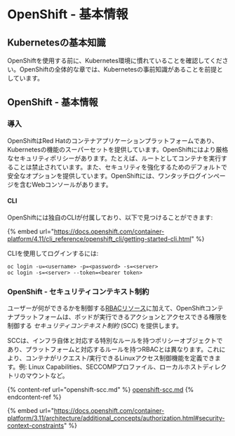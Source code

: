 # OpenShift - 基本情報

## Kubernetesの基本知識 <a href="#a94e" id="a94e"></a>

OpenShiftを使用する前に、Kubernetes環境に慣れていることを確認してください。OpenShiftの全体的な章では、Kubernetesの事前知識があることを前提としています。

## OpenShift - 基本情報

### 導入

OpenShiftはRed Hatのコンテナアプリケーションプラットフォームであり、Kubernetesの機能のスーパーセットを提供しています。OpenShiftにはより厳格なセキュリティポリシーがあります。たとえば、ルートとしてコンテナを実行することは禁止されています。また、セキュリティを強化するためのデフォルトで安全なオプションを提供しています。OpenShiftには、ワンタッチログインページを含むWebコンソールがあります。

#### CLI

OpenShiftには独自のCLIが付属しており、以下で見つけることができます:

{% embed url="https://docs.openshift.com/container-platform/4.11/cli_reference/openshift_cli/getting-started-cli.html" %}

CLIを使用してログインするには:
```
oc login -u=<username> -p=<password> -s=<server>
oc login -s=<server> --token=<bearer token>
```
### &#x20;<a href="#a94e" id="a94e"></a>

### **OpenShift - セキュリティコンテキスト制約** <a href="#a94e" id="a94e"></a>

ユーザーが何ができるかを制御する[RBACリソース](https://docs.openshift.com/container-platform/3.11/architecture/additional\_concepts/authorization.html#architecture-additional-concepts-authorization)に加えて、OpenShiftコンテナプラットフォームは、ポッドが実行できるアクションとアクセスできる権限を制御する _セキュリティコンテキスト制約_ (SCC) を提供します。

SCCは、インフラ自体と対応する特別なルールを持つポリシーオブジェクトであり、プラットフォームと対応するルールを持つRBACとは異なります。これにより、コンテナがリクエスト/実行できるLinuxアクセス制御機能を定義できます。例: Linux Capabilities、SECCOMPプロファイル、ローカルホストディレクトリのマウントなど。

{% content-ref url="openshift-scc.md" %}
[openshift-scc.md](openshift-scc.md)
{% endcontent-ref %}

{% embed url="https://docs.openshift.com/container-platform/3.11/architecture/additional_concepts/authorization.html#security-context-constraints" %}
